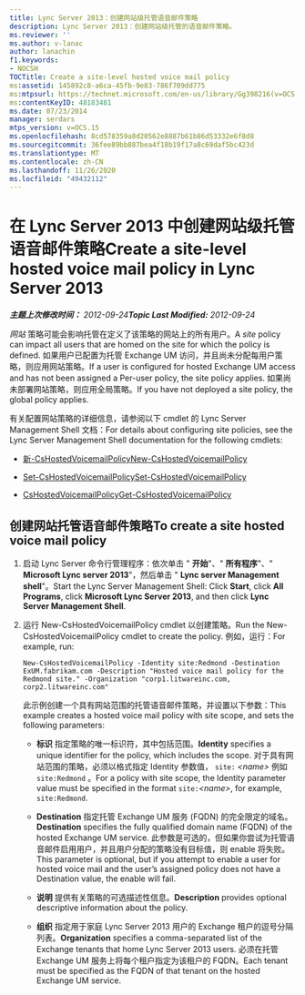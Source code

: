 ```yaml
---
title: Lync Server 2013：创建网站级托管语音邮件策略
description: Lync Server 2013：创建网站级托管的语音邮件策略。
ms.reviewer: ''
ms.author: v-lanac
author: lanachin
f1.keywords:
- NOCSH
TOCTitle: Create a site-level hosted voice mail policy
ms:assetid: 145892c8-a6ca-45fb-9e83-786f709dd775
ms:mtpsurl: https://technet.microsoft.com/en-us/library/Gg398216(v=OCS.15)
ms:contentKeyID: 48183481
ms.date: 07/23/2014
manager: serdars
mtps_version: v=OCS.15
ms.openlocfilehash: 8cd578359a8d20562e8887b61b86d53332e6f8d8
ms.sourcegitcommit: 36fee89bb887bea4f18b19f17a8c69daf5bc423d
ms.translationtype: MT
ms.contentlocale: zh-CN
ms.lasthandoff: 11/26/2020
ms.locfileid: "49432112"
---
```

# <a name="create-a-site-level-hosted-voice-mail-policy-in-lync-server-2013"></a><span data-ttu-id="c60de-103">在 Lync Server 2013 中创建网站级托管语音邮件策略</span><span class="sxs-lookup"><span data-stu-id="c60de-103">Create a site-level hosted voice mail policy in Lync Server 2013</span></span>

<div data-xmlns="http://www.w3.org/1999/xhtml">

<div class="topic" data-xmlns="http://www.w3.org/1999/xhtml" data-msxsl="urn:schemas-microsoft-com:xslt" data-cs="https://msdn.microsoft.com/">

<div data-asp="https://msdn2.microsoft.com/asp">



</div>

<div id="mainSection">

<div id="mainBody"><span data-ttu-id="c60de-104">

<span> </span></span><span class="sxs-lookup"><span data-stu-id="c60de-104">

<span> </span></span></span>

<span data-ttu-id="c60de-105">_**主题上次修改时间：** 2012-09-24_</span><span class="sxs-lookup"><span data-stu-id="c60de-105">_**Topic Last Modified:** 2012-09-24_</span></span>

<span data-ttu-id="c60de-106">*网站* 策略可能会影响托管在定义了该策略的网站上的所有用户。</span><span class="sxs-lookup"><span data-stu-id="c60de-106">A *site* policy can impact all users that are homed on the site for which the policy is defined.</span></span> <span data-ttu-id="c60de-107">如果用户已配置为托管 Exchange UM 访问，并且尚未分配每用户策略，则应用网站策略。</span><span class="sxs-lookup"><span data-stu-id="c60de-107">If a user is configured for hosted Exchange UM access and has not been assigned a Per-user policy, the site policy applies.</span></span> <span data-ttu-id="c60de-108">如果尚未部署网站策略，则应用全局策略。</span><span class="sxs-lookup"><span data-stu-id="c60de-108">If you have not deployed a site policy, the global policy applies.</span></span>

<span data-ttu-id="c60de-109">有关配置网站策略的详细信息，请参阅以下 cmdlet 的 Lync Server Management Shell 文档：</span><span class="sxs-lookup"><span data-stu-id="c60de-109">For details about configuring site policies, see the Lync Server Management Shell documentation for the following cmdlets:</span></span>

  - [<span data-ttu-id="c60de-110">新-CsHostedVoicemailPolicy</span><span class="sxs-lookup"><span data-stu-id="c60de-110">New-CsHostedVoicemailPolicy</span></span>](https://docs.microsoft.com/powershell/module/skype/New-CsHostedVoicemailPolicy)

  - [<span data-ttu-id="c60de-111">Set-CsHostedVoicemailPolicy</span><span class="sxs-lookup"><span data-stu-id="c60de-111">Set-CsHostedVoicemailPolicy</span></span>](https://docs.microsoft.com/powershell/module/skype/Set-CsHostedVoicemailPolicy)

  - [<span data-ttu-id="c60de-112">CsHostedVoicemailPolicy</span><span class="sxs-lookup"><span data-stu-id="c60de-112">Get-CsHostedVoicemailPolicy</span></span>](https://docs.microsoft.com/powershell/module/skype/Get-CsHostedVoicemailPolicy)

<div>

## <a name="to-create-a-site-hosted-voice-mail-policy"></a><span data-ttu-id="c60de-113">创建网站托管语音邮件策略</span><span class="sxs-lookup"><span data-stu-id="c60de-113">To create a site hosted voice mail policy</span></span>

1.  <span data-ttu-id="c60de-114">启动 Lync Server 命令行管理程序：依次单击 " **开始**"、" **所有程序**"、" **Microsoft Lync server 2013**"，然后单击 " **Lync server Management shell**"。</span><span class="sxs-lookup"><span data-stu-id="c60de-114">Start the Lync Server Management Shell: Click **Start**, click **All Programs**, click **Microsoft Lync Server 2013**, and then click **Lync Server Management Shell**.</span></span>

2.  <span data-ttu-id="c60de-115">运行 New-CsHostedVoicemailPolicy cmdlet 以创建策略。</span><span class="sxs-lookup"><span data-stu-id="c60de-115">Run the New-CsHostedVoicemailPolicy cmdlet to create the policy.</span></span> <span data-ttu-id="c60de-116">例如，运行：</span><span class="sxs-lookup"><span data-stu-id="c60de-116">For example, run:</span></span>
    
        New-CsHostedVoicemailPolicy -Identity site:Redmond -Destination ExUM.fabrikam.com -Description "Hosted voice mail policy for the Redmond site." -Organization "corp1.litwareinc.com, corp2.litwareinc.com"
    
    <span data-ttu-id="c60de-117">此示例创建一个具有网站范围的托管语音邮件策略，并设置以下参数：</span><span class="sxs-lookup"><span data-stu-id="c60de-117">This example creates a hosted voice mail policy with site scope, and sets the following parameters:</span></span>
    
      - <span data-ttu-id="c60de-118">**标识** 指定策略的唯一标识符，其中包括范围。</span><span class="sxs-lookup"><span data-stu-id="c60de-118">**Identity** specifies a unique identifier for the policy, which includes the scope.</span></span> <span data-ttu-id="c60de-119">对于具有网站范围的策略，必须以格式指定 Identity 参数值， `site:` *\<name\>* 例如 `site:Redmond` 。</span><span class="sxs-lookup"><span data-stu-id="c60de-119">For a policy with site scope, the Identity parameter value must be specified in the format `site:`*\<name\>*, for example, `site:Redmond`.</span></span>
    
      - <span data-ttu-id="c60de-120">**Destination** 指定托管 Exchange UM 服务 (FQDN) 的完全限定的域名。</span><span class="sxs-lookup"><span data-stu-id="c60de-120">**Destination** specifies the fully qualified domain name (FQDN) of the hosted Exchange UM service.</span></span> <span data-ttu-id="c60de-121">此参数是可选的，但如果你尝试为托管语音邮件启用用户，并且用户分配的策略没有目标值，则 enable 将失败。</span><span class="sxs-lookup"><span data-stu-id="c60de-121">This parameter is optional, but if you attempt to enable a user for hosted voice mail and the user’s assigned policy does not have a Destination value, the enable will fail.</span></span>
    
      - <span data-ttu-id="c60de-122">**说明** 提供有关策略的可选描述性信息。</span><span class="sxs-lookup"><span data-stu-id="c60de-122">**Description** provides optional descriptive information about the policy.</span></span>
    
      - <span data-ttu-id="c60de-123">**组织** 指定用于家庭 Lync Server 2013 用户的 Exchange 租户的逗号分隔列表。</span><span class="sxs-lookup"><span data-stu-id="c60de-123">**Organization** specifies a comma-separated list of the Exchange tenants that home Lync Server 2013 users.</span></span> <span data-ttu-id="c60de-124">必须在托管 Exchange UM 服务上将每个租户指定为该租户的 FQDN。</span><span class="sxs-lookup"><span data-stu-id="c60de-124">Each tenant must be specified as the FQDN of that tenant on the hosted Exchange UM service.</span></span>

<span data-ttu-id="c60de-125"></div>

</div>

<span> </span>

</div>

</div>

</span><span class="sxs-lookup"><span data-stu-id="c60de-125"></div>

</div>

<span> </span>

</div>

</div>

</span></span></div>

